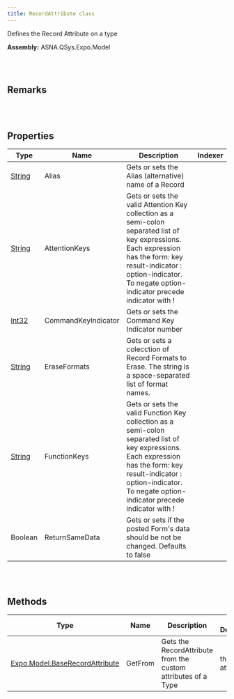 ```yaml
---
title: RecordAttribute class
---
```


Defines  the Record Attribute on a type

**Assembly:** ASNA.QSys.Expo.Model

<br>
<br>

## Remarks

<br>
<br>

## Properties

| Type | Name | Description | Indexer
| --- | --- | --- | --- 
| [String](https://docs.microsoft.com/en-us/dotnet/api/system.string?view=net-5.0) | Alias | Gets or sets the Alias (alternative) name of a Record | 
| [String](https://docs.microsoft.com/en-us/dotnet/api/system.string?view=net-5.0) | AttentionKeys | Gets or sets the valid Attention Key collection as a semi-colon separated list of key expressions. Each expression has the form: key result-indicator : option-indicator. To negate option-indicator precede indicator with ! | 
| [Int32](https://docs.microsoft.com/en-us/dotnet/api/system.int32?view=net-5.0) | CommandKeyIndicator | Gets or sets the Command Key Indicator number | 
| [String](https://docs.microsoft.com/en-us/dotnet/api/system.string?view=net-5.0) | EraseFormats | Gets or sets a colecction of Record Formats to Erase. The string is a space-separated list of format names. | 
| [String](https://docs.microsoft.com/en-us/dotnet/api/system.string?view=net-5.0) | FunctionKeys | Gets or sets the valid Function Key collection as a semi-colon separated list of key expressions. Each expression has the form: key result-indicator : option-indicator. To negate option-indicator precede indicator with ! | 
| Boolean | ReturnSameData | Gets or sets if the posted Form's data should be not be changed. Defaults to false | 

<br>
<br>

## Methods

| Type | Name | Description | Return Description 
| --- | --- | --- | --- 
| [Expo.Model.BaseRecordAttribute](/reference/asna-qsys-expo/expo-model/base-record-attribute.html) | GetFrom | Gets the RecordAttribute from the custom attributes of a Type | the record attribute

<br>
<br>

